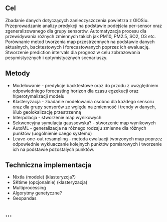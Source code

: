 ## Cel
Zbadanie danych dotyczących zanieczyszczenia powietrza z GIOSiu. Przeprowadzanie analizy predykcji na podstawie podejścia per-sensor oraz zgeneralizowanego dla grupy sensorów. Automatyzacja procesu dla przewidywania różnych zmiennych takich jak PM10, PM2.5, SO2, O3 etc. Porównanie metod tworzenia map przestrzennych na podstawie danych aktualnych, backtestowych i forecastowanych poprzez ich ewaluację. Stworzenie prediction intervals dla prognoz w celu zobrazowania pesymistycznych i optymistycznych scenariuszy.

## Metody
- Modelowanie - predykcje backtestowe oraz do przodu z uwzględniem odpowiedniego forecasting horizon dla czasu egzekucji oraz hiperotymalizacji modelu
- Klasteryzacja - zbadanie modelowania osobno dla każdego sensoru oraz dla grupy sensorów ze wględu na zmienność i trendy w danych, i/lub geolokalizację przestrzenną
- Interpolacja - stworzenie map wynikowych
- Sekwencyjna symulacja gaussowska? - stworzenie map wynikowych
- AutoML - generalizacja na różnego rodzaju zmienne dla różnych punktów (uogólnienie caego systemu)
- Leave-one-out resampling - metoda ewaluacji tworzonych map poprzez odpowiednie wykluaczanie kolejnych punktów pomiarowych i tworzenie ich na podstawie pozostalych punktów.

## Techniczna implementacja
- Nixtla (modele) (klasteryzcja?)
- SKtime (opcjonalnie) (klasteryzacja)
- Multiprocessing
- Algorytmy genetyczne?
- Geopandas

## ...
